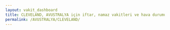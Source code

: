```yaml
---
layout: vakit_dashboard
title: CLEVELAND, AVUSTRALYA için iftar, namaz vakitleri ve hava durumu - ilçe/eyalet seç
permalink: /AVUSTRALYA/CLEVELAND/
---
```


<script type="text/javascript">
  var GLOBAL_COUNTRY = 'AVUSTRALYA';
  var GLOBAL_CITY = 'CLEVELAND';
  var GLOBAL_STATE = '';
  var lat = 72;
  var lon = 21;
</script>
